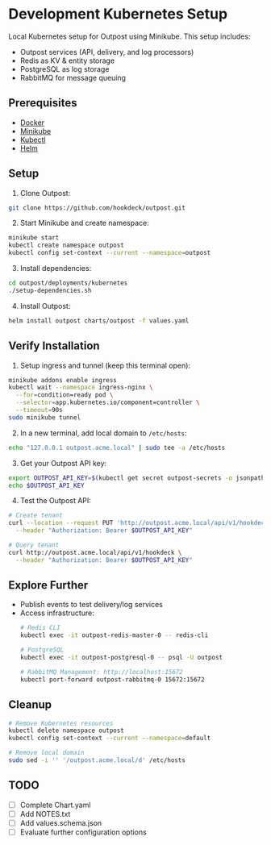 # Development Kubernetes Setup

Local Kubernetes setup for Outpost using Minikube. This setup includes:
- Outpost services (API, delivery, and log processors)
- Redis as KV & entity storage
- PostgreSQL as log storage
- RabbitMQ for message queuing

## Prerequisites

- [Docker](https://docs.docker.com/engine/install/)
- [Minikube](https://minikube.sigs.k8s.io/docs/start)
- [Kubectl](https://kubernetes.io/docs/tasks/tools/)
- [Helm](https://helm.sh/docs/intro/install/)

## Setup

1. Clone Outpost:
```sh
git clone https://github.com/hookdeck/outpost.git
```

2. Start Minikube and create namespace:
```sh
minikube start
kubectl create namespace outpost
kubectl config set-context --current --namespace=outpost
```

3. Install dependencies:
```sh
cd outpost/deployments/kubernetes
./setup-dependencies.sh
```

4. Install Outpost:
```sh
helm install outpost charts/outpost -f values.yaml
```

## Verify Installation

1. Setup ingress and tunnel (keep this terminal open):
```sh
minikube addons enable ingress
kubectl wait --namespace ingress-nginx \
  --for=condition=ready pod \
  --selector=app.kubernetes.io/component=controller \
  --timeout=90s
sudo minikube tunnel
```

2. In a new terminal, add local domain to `/etc/hosts`:
```sh
echo "127.0.0.1 outpost.acme.local" | sudo tee -a /etc/hosts
```

3. Get your Outpost API key:
```sh
export OUTPOST_API_KEY=$(kubectl get secret outpost-secrets -o jsonpath='{.data.API_KEY}' | base64 -d)
echo $OUTPOST_API_KEY
```

4. Test the Outpost API:
```sh
# Create tenant
curl --location --request PUT 'http://outpost.acme.local/api/v1/hookdeck' \
  --header "Authorization: Bearer $OUTPOST_API_KEY"

# Query tenant
curl http://outpost.acme.local/api/v1/hookdeck \
  --header "Authorization: Bearer $OUTPOST_API_KEY"
```

## Explore Further

- Publish events to test delivery/log services
- Access infrastructure:
  ```sh
  # Redis CLI
  kubectl exec -it outpost-redis-master-0 -- redis-cli
  
  # PostgreSQL
  kubectl exec -it outpost-postgresql-0 -- psql -U outpost
  
  # RabbitMQ Management: http://localhost:15672
  kubectl port-forward outpost-rabbitmq-0 15672:15672
  ```

## Cleanup

```sh
# Remove Kubernetes resources
kubectl delete namespace outpost
kubectl config set-context --current --namespace=default

# Remove local domain
sudo sed -i '' '/outpost.acme.local/d' /etc/hosts
```

## TODO

- [ ] Complete Chart.yaml
- [ ] Add NOTES.txt
- [ ] Add values.schema.json
- [ ] Evaluate further configuration options
